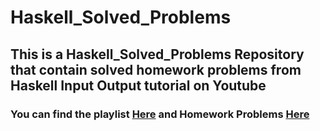 # Haskell_Solved_Problems

## This is a Haskell_Solved_Problems Repository that contain solved homework problems from Haskell Input Output tutorial on Youtube
### You can find the playlist [Here](https://www.youtube.com/watch?v=H1vbUKMKvnM&list=PLNEK_Ejlx3x1D9Vq5kqeC3ZDEP7in4dqb&ab_channel=IOGAcademy) and Homework Problems [Here](https://github.com/input-output-hk/haskell-course/tree/main/Homework)
